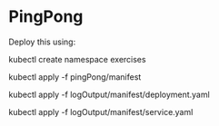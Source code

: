 # PingPong

Deploy this using: 

kubectl create namespace exercises

kubectl apply -f pingPong/manifest

kubectl apply -f logOutput/manifest/deployment.yaml

kubectl apply -f logOutput/manifest/service.yaml